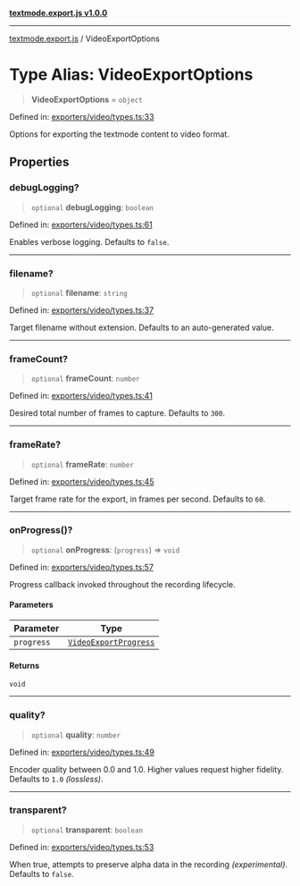 [**textmode.export.js v1.0.0**](../README.md)

***

[textmode.export.js](../README.md) / VideoExportOptions

# Type Alias: VideoExportOptions

> **VideoExportOptions** = `object`

Defined in: [exporters/video/types.ts:33](https://github.com/humanbydefinition/textmode.export.js/blob/ca75473df965aa1ff01c2e4c1b01c8321648d368/src/exporters/video/types.ts#L33)

Options for exporting the textmode content to video format.

## Properties

### debugLogging?

> `optional` **debugLogging**: `boolean`

Defined in: [exporters/video/types.ts:61](https://github.com/humanbydefinition/textmode.export.js/blob/ca75473df965aa1ff01c2e4c1b01c8321648d368/src/exporters/video/types.ts#L61)

Enables verbose logging. Defaults to `false`.

***

### filename?

> `optional` **filename**: `string`

Defined in: [exporters/video/types.ts:37](https://github.com/humanbydefinition/textmode.export.js/blob/ca75473df965aa1ff01c2e4c1b01c8321648d368/src/exporters/video/types.ts#L37)

Target filename without extension. Defaults to an auto-generated value.

***

### frameCount?

> `optional` **frameCount**: `number`

Defined in: [exporters/video/types.ts:41](https://github.com/humanbydefinition/textmode.export.js/blob/ca75473df965aa1ff01c2e4c1b01c8321648d368/src/exporters/video/types.ts#L41)

Desired total number of frames to capture. Defaults to `300`.

***

### frameRate?

> `optional` **frameRate**: `number`

Defined in: [exporters/video/types.ts:45](https://github.com/humanbydefinition/textmode.export.js/blob/ca75473df965aa1ff01c2e4c1b01c8321648d368/src/exporters/video/types.ts#L45)

Target frame rate for the export, in frames per second. Defaults to `60`.

***

### onProgress()?

> `optional` **onProgress**: (`progress`) => `void`

Defined in: [exporters/video/types.ts:57](https://github.com/humanbydefinition/textmode.export.js/blob/ca75473df965aa1ff01c2e4c1b01c8321648d368/src/exporters/video/types.ts#L57)

Progress callback invoked throughout the recording lifecycle.

#### Parameters

| Parameter | Type |
| ------ | ------ |
| `progress` | [`VideoExportProgress`](VideoExportProgress.md) |

#### Returns

`void`

***

### quality?

> `optional` **quality**: `number`

Defined in: [exporters/video/types.ts:49](https://github.com/humanbydefinition/textmode.export.js/blob/ca75473df965aa1ff01c2e4c1b01c8321648d368/src/exporters/video/types.ts#L49)

Encoder quality between 0.0 and 1.0. Higher values request higher fidelity. Defaults to `1.0` *(lossless)*.

***

### transparent?

> `optional` **transparent**: `boolean`

Defined in: [exporters/video/types.ts:53](https://github.com/humanbydefinition/textmode.export.js/blob/ca75473df965aa1ff01c2e4c1b01c8321648d368/src/exporters/video/types.ts#L53)

When true, attempts to preserve alpha data in the recording *(experimental)*. Defaults to `false`.
